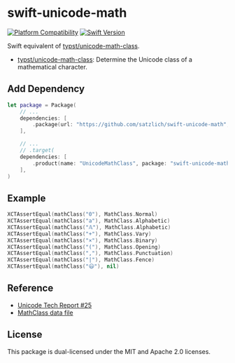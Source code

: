 # swift-unicode-math

[![Platform Compatibility](https://img.shields.io/badge/Platforms-iOS%20|%20macOS%20-brightgreen)](https://swift.org/platforms/)
[![Swift Version](https://img.shields.io/badge/Swift-6+-orange)](https://swift.org)


Swift equivalent of [typst/unicode-math-class].

* [typst/unicode-math-class]: Determine the Unicode class of a mathematical character.

## Add Dependency

```swift
let package = Package(
    // ...
    dependencies: [
        .package(url: "https://github.com/satzlich/swift-unicode-math", branch: "main"),
    ],

    // ...
    // .target(
    dependencies: [
        .product(name: "UnicodeMathClass", package: "swift-unicode-math"),
    ],
)
```


## Example

```swift
XCTAssertEqual(mathClass("0"), MathClass.Normal)
XCTAssertEqual(mathClass("a"), MathClass.Alphabetic)
XCTAssertEqual(mathClass("𝔸"), MathClass.Alphabetic)
XCTAssertEqual(mathClass("+"), MathClass.Vary)
XCTAssertEqual(mathClass("×"), MathClass.Binary)
XCTAssertEqual(mathClass("("), MathClass.Opening)
XCTAssertEqual(mathClass(","), MathClass.Punctuation)
XCTAssertEqual(mathClass("|"), MathClass.Fence)
XCTAssertEqual(mathClass("😃"), nil)
```

## Reference

* [Unicode Tech Report #25]
* [MathClass data file]

## License
This package is dual-licensed under the MIT and Apache 2.0 licenses.

[typst/unicode-math-class]: https://github.com/typst/unicode-math-class
[Unicode Tech Report #25]: https://www.unicode.org/reports/tr25/
[MathClass data file]: https://www.unicode.org/Public/math/revision-15/MathClass-15.txt
[Test code]: https://github.com/satzlich/swift-unicode-math/blob/main/Tests/UnicodeMathTests/Tests.swift
